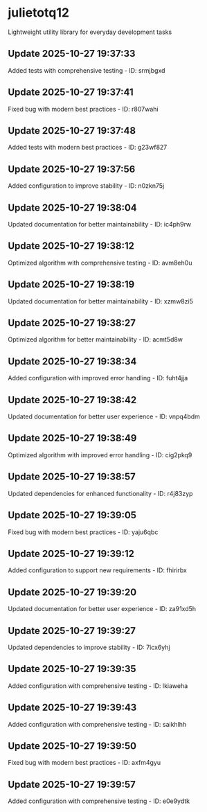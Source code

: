 # julietotq12
Lightweight utility library for everyday development tasks

## Update 2025-10-27 19:37:33
Added tests with comprehensive testing - ID: srmjbgxd


## Update 2025-10-27 19:37:41
Fixed bug with modern best practices - ID: r807wahi


## Update 2025-10-27 19:37:48
Added tests with modern best practices - ID: g23wf827


## Update 2025-10-27 19:37:56
Added configuration to improve stability - ID: n0zkn75j


## Update 2025-10-27 19:38:04
Updated documentation for better maintainability - ID: ic4ph9rw


## Update 2025-10-27 19:38:12
Optimized algorithm with comprehensive testing - ID: avm8eh0u


## Update 2025-10-27 19:38:19
Updated documentation for better maintainability - ID: xzmw8zi5


## Update 2025-10-27 19:38:27
Optimized algorithm for better maintainability - ID: acmt5d8w


## Update 2025-10-27 19:38:34
Added configuration with improved error handling - ID: fuht4jja


## Update 2025-10-27 19:38:42
Updated documentation for better user experience - ID: vnpq4bdm


## Update 2025-10-27 19:38:49
Optimized algorithm with improved error handling - ID: cig2pkq9


## Update 2025-10-27 19:38:57
Updated dependencies for enhanced functionality - ID: r4j83zyp


## Update 2025-10-27 19:39:05
Fixed bug with modern best practices - ID: yaju6qbc


## Update 2025-10-27 19:39:12
Added configuration to support new requirements - ID: fhirirbx


## Update 2025-10-27 19:39:20
Updated documentation for better user experience - ID: za91xd5h


## Update 2025-10-27 19:39:27
Updated dependencies to improve stability - ID: 7icx6yhj


## Update 2025-10-27 19:39:35
Added configuration with comprehensive testing - ID: lkiaweha


## Update 2025-10-27 19:39:43
Added configuration with comprehensive testing - ID: saikhlhh


## Update 2025-10-27 19:39:50
Fixed bug with modern best practices - ID: axfm4gyu


## Update 2025-10-27 19:39:57
Added configuration with comprehensive testing - ID: e0e9ydtk

